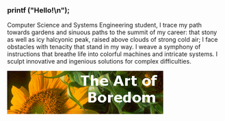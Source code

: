 ### printf ("Hello!\n");

Computer Science and Systems Engineering student, I trace my path towards gardens and sinuous paths to the summit of my career: that stony as well as icy halcyonic peak, raised above clouds of strong cold air; I face obstacles with tenacity that stand in my way. I weave a symphony of instructions that breathe life into colorful machines and intricate systems. I sculpt innovative and ingenious solutions for complex difficulties.

<img style="" src="https://raw.githubusercontent.com/ainfanthe/ainfanthe/main/assets/img1.png">
